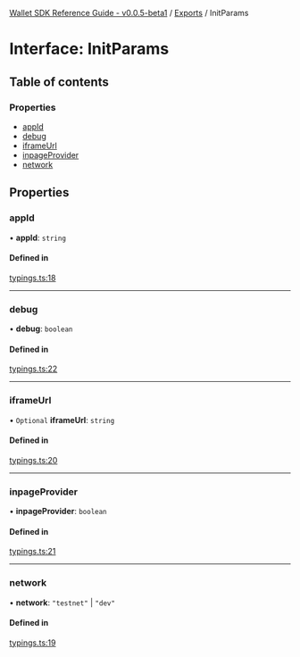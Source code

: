 [Wallet SDK Reference Guide - v0.0.5-beta1](../README.md) / [Exports](../modules.md) / InitParams

# Interface: InitParams

## Table of contents

### Properties

- [appId](InitParams.md#appid)
- [debug](InitParams.md#debug)
- [iframeUrl](InitParams.md#iframeurl)
- [inpageProvider](InitParams.md#inpageprovider)
- [network](InitParams.md#network)

## Properties

### appId

• **appId**: `string`

#### Defined in

[typings.ts:18](https://github.com/arcana-network/wallet/blob/f7a8dce/src/typings.ts#L18)

---

### debug

• **debug**: `boolean`

#### Defined in

[typings.ts:22](https://github.com/arcana-network/wallet/blob/f7a8dce/src/typings.ts#L22)

---

### iframeUrl

• `Optional` **iframeUrl**: `string`

#### Defined in

[typings.ts:20](https://github.com/arcana-network/wallet/blob/f7a8dce/src/typings.ts#L20)

---

### inpageProvider

• **inpageProvider**: `boolean`

#### Defined in

[typings.ts:21](https://github.com/arcana-network/wallet/blob/f7a8dce/src/typings.ts#L21)

---

### network

• **network**: `"testnet"` \| `"dev"`

#### Defined in

[typings.ts:19](https://github.com/arcana-network/wallet/blob/f7a8dce/src/typings.ts#L19)
